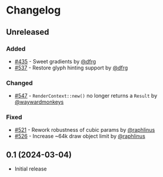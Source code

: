# Changelog

<!-- Instructions

This changelog follows the patterns described here: <https://keepachangelog.com/en/1.0.0/>.

Subheadings to categorize changes are `added, changed, deprecated, removed, fixed, security`.

-->

## Unreleased

### Added

- [#435](https://github.com/linebender/vello/pull/435) - Sweet gradients by [@dfrg](https://github.com/drfg)
- [#537](https://github.com/linebender/vello/pull/537) - Restore glyph hinting support by [@dfrg](https://github.com/drfg)

### Changed

- [#547](https://github.com/linebender/vello/pull/547) - `RenderContext::new()` no longer returns a `Result` by [@waywardmonkeys](https://github.com/waywardmonkeys)

### Fixed

- [#521](https://github.com/linebender/vello/pull/521) - Rework robustness of cubic params by [@raphlinus](https://github.com/raphlinus)
- [#526](https://github.com/linebender/vello/pull/526) - Increase ~64k draw object limit by [@raphlinus](https://github.com/raphlinus)

## 0.1 (2024-03-04)

- Initial release
